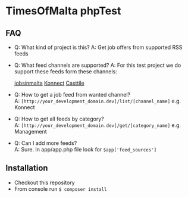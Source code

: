 TimesOfMalta phpTest
====================

## FAQ

- Q: What kind of project is this?
  A: Get job offers from supported RSS feeds

- Q: What feed channels are supported?
  A: For this test project we do support these feeds form these channels:
  
    [jobsinmalta](https://jobsinmalta.com/jobs.rss?exclude_recruitment_agencies=1&limit=5) 
    [Konnect](https://www.konnekt.com/opportunities/fee)
    [Casttile](https://www.castilleresources.com/en/rss)
   
- Q: How to get a job feed from wanted channel?   
  A: `[http://your_development_domain.dev]/list/[channel_name]` e.g. Konnect
  
- Q: How to get all feeds by category?   
  A: `[http://your_development_domain.dev]/get/[category_name]` e.g. Management
  
- Q: Can I add more feeds?   
  A: Sure. In app/app.php file look for `$app['feed_sources']` 

## Installation

- Checkout this repository
- From console run `$ composer install`

